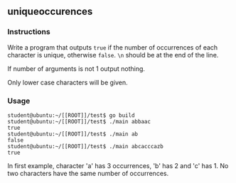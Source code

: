 ## uniqueoccurences

### Instructions

Write a program that outputs `true` if the number of occurrences of each character is unique, otherwise `false`. `\n` should be at the end of the line.

If number of arguments is not 1 output nothing.

Only lower case characters will be given.

### Usage

```console
student@ubuntu:~/[[ROOT]]/test$ go build
student@ubuntu:~/[[ROOT]]/test$ ./main abbaac
true
student@ubuntu:~/[[ROOT]]/test$ ./main ab
false
student@ubuntu:~/[[ROOT]]/test$ ./main abcacccazb
true
```

In first example, character 'a' has 3 occurrences, 'b' has 2 and 'c' has 1. No two characters have the same number of occurrences.
